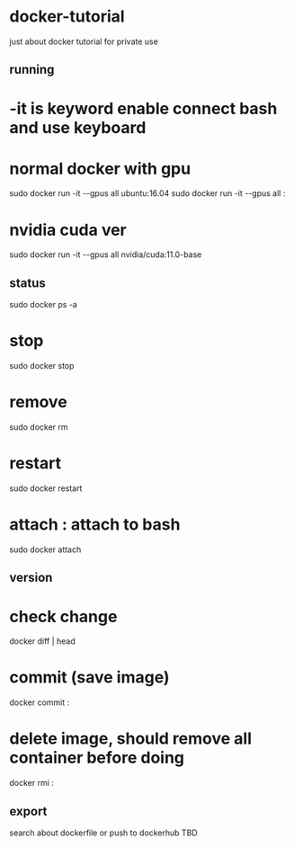 # docker-tutorial
just about docker tutorial for private use

## running

# -it  is keyword enable connect bash and use keyboard

# normal docker with gpu
sudo docker run -it --gpus all ubuntu:16.04
sudo docker run -it --gpus all <name>:<tag>

# nvidia cuda ver
sudo docker run -it --gpus all nvidia/cuda:11.0-base

## status
sudo docker ps -a

# stop
sudo docker stop <container id>

# remove
sudo docker rm <container id>

# restart
sudo docker restart <container id>

# attach : attach to bash
sudo docker attach <container id>

## version

# check change
docker diff <container id> | head

# commit (save image)
docker commit <container id> <name>:<tag>

# delete image, should remove all container before doing
docker rmi <name>:<tag>


## export

search about dockerfile or push to dockerhub
TBD

